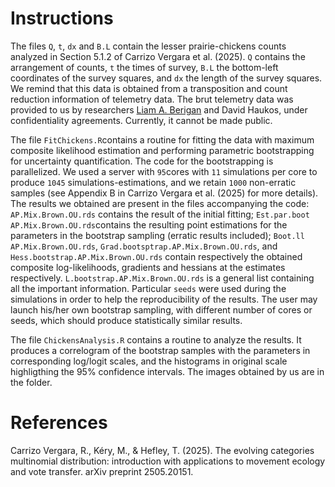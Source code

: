 # Instructions

The files `Q`, `t`, `dx` and `B.L` contain the lesser prairie-chickens counts analyzed in Section 5.1.2 of Carrizo Vergara et al. (2025). `Q` contains the arrangement of counts, `t` the times of survey, `B.L` the bottom-left coordinates of the survey squares, and `dx` the length of the survey squares. We remind that this data is obtained from a transposition and count reduction information of telemetry data. The brut telemetry data was provided to us by researchers [Liam A. Berigan](https://liamaberigan.github.io/) and David Haukos, under confidentiality agreements. Currently, it cannot be made public.

The file `FitChickens.R`contains a routine for fitting the data with maximum composite likelihood estimation and performing parametric bootstrapping for uncertainty quantification. The code for the bootstrapping is parallelized. We used a server with `95`cores with `11` simulations per core to produce `1045` simulations-estimations, and we retain `1000` non-erratic samples (see Appendix B in Carrizo Vergara et al. (2025) for more details). The results we obtained are present in the files accompanying the code: `AP.Mix.Brown.OU.rds` contains the result of the initial fitting; `Est.par.boot AP.Mix.Brown.OU.rds`contains the resulting point estimations for the parameters in the bootstrap sampling (erratic results included); `Boot.ll AP.Mix.Brown.OU.rds`, `Grad.bootsptrap.AP.Mix.Brown.OU.rds`, and `Hess.bootstrap.AP.Mix.Brown.OU.rds` contain respectively the obtained composite log-likelihoods, gradients and hessians at the estimates respectively. `L.bootstrap.AP.Mix.Brown.OU.rds` is a general list containing all the important information. Particular `seeds` were used during the simulations in order to help the reproducibility of the results. The user may launch his/her own bootstrap sampling, with different number of cores or seeds, which should produce statistically similar results.

The file `ChickensAnalysis.R` contains a routine to analyze the results. It produces a correlogram of the bootstrap samples with the parameters in corresponding log/logit scales, and the histograms in original scale highligthing the 95% confidence intervals. The images obtained by us are in the folder.

# References 

Carrizo Vergara, R., Kéry, M., & Hefley, T. (2025). The evolving categories multinomial distribution: introduction with applications to movement ecology and vote transfer. arXiv preprint 2505.20151.
